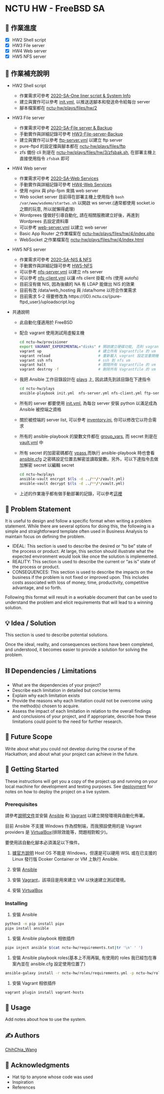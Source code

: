 # NCTU HW - FreeBSD SA

## 📝 作業進度

- [x] HW2 Shell script
- [x] HW3 File server
- [x] HW4 Web server
- [x] HW5 NFS server

## 📝 作業補充說明

- HW2 Shell script

  - 作業需求可參考 [2020-SA-One liner script & System Info](https://nasa.cs.nctu.edu.tw/sa/2020/slides/HW2.pdf)
  - 建立與實作可以參考 [init.yml](nctu-hw/plays/init.yml), 以推送送腳本和發送命令給每台 server
  - 腳本檔案都在 [nctu-hw/plays/files/hw/2](nctu-hw/plays/files/hw/2)

- HW3 File server

  - 作業需求可參考 [2020-SA-File server & Backup](https://nasa.cs.nctu.edu.tw/sa/2020/slides/HW3.pdf)
  - 手動實作與詳細記錄可參考 [HW3-File-server-Backup](https://wax-note-1ec.notion.site/HW3-File-server-Backup-120d610a3fbd4f9f81e18d232847d55e)
  - 建立與實作可以參考 [ftp-server.yml](nctu-hw/plays/ftp-server.yml) 以建立 ftp server
  - pure-ftpd 的設定擋與腳本都在 [nctu-hw/plays/files/ftp](nctu-hw/plays/files/ftp)
  - zfs 備份 cli 則是在 [nctu-hw/plays/files/hw/3/zfsbak.sh](nctu-hw/plays/files/hw/3/zfsbak.sh), 在部署主機上直接使用指令 `zfsbak` 即可

- HW4 Web server

  - 作業需求可參考 [2020-SA-Web Services](https://nasa.cs.nctu.edu.tw/sa/2020/slides/HW4.pdf)
  - 手動實作與詳細記錄可參考 [HW4-Web Services](https://wax-note-1ec.notion.site/HW4-Web-Services-16a0c20e51b84bdda6636b9a5c5523fe)
  - 使用 nginx 與 php-fpm 來搞 web server
  - Web socket server 目前得在部署主機上使用指令 `bash /var/www/wsdemo/startws.sh` 以開啟 ws server.(通常都使用 socket.io 之類的玩意, 所以就懶得處理)
  - Wordprees 僅做好引導自動化, 請在相關服務建立好後，再進到 Wordprees 去設定資料庫
  - 可以參考 [web-server.yml](nctu-hw/plays/web-server.yml) 以建立 web server
  - Basic App Router 之作業檔案在 [nctu-hw/plays/files/hw/4/index.php](nctu-hw/plays/files/hw/4/index.php)
  - WebSocket 之作業檔案在 [nctu-hw/plays/files/hw/4/index.html](nctu-hw/plays/files/hw/4/index.php)

- HW5 NFS server

  - 作業需求可參考 [2020-SA-NIS & NFS](https://nasa.cs.nctu.edu.tw/sa/2020/slides/HW5v2.pdf)
  - 手動實作與詳細記錄可參考 [HW5-NFS](https://wax-note-1ec.notion.site/HW5-NFS-e153515e90f74f628ca6193a67544461)
  - 可以參考 [nfs-server.yml](nctu-hw/plays/nfs-server.yml) 以建立 nfs server
  - 可以參考 [nfs-client.yml](nctu-hw/plays/nfs-client.yml) 以讓 nfs client 掛載 nfs (使用 autofs)
  - 目前沒有做 NIS, 因為後續的 NA 有 LDAP 能做出 NIS 的效果
  - 目前有改 /data/web_hosting 與 /data/home 以符合作業需求
  - 目前需求 5-2 得要修改為 https://{ID}.nctu.cs/{pure-ftpd_user}/uploadscript.log

- 共通說明

  - 此自動化僅適用於 FreeBSD

  - 配合 vagrant 使用測試用虛擬主機

    ```bash
    cd nctu-hw/provisioner
    export VAGRANT_EXPERIMENTAL="disks" # 開啟建立硬碟功能, 否則 vagrant 無法幫你建立額外的硬碟
    vagrant up                          # 建立所有 Vagrantfile 的 vm
    vagrant reload                      # 重新載入 vagrant 設定並重開機
    vagrant ssh nfs                     # ssh 到 nfs vm
    vagrant halt                        # 關閉所有 Vagrantfile 的 vm
    vagrant destroy -f                  # 刪除所有 Vagrantfile 的 vm
    ```

  - 我把 Ansible 工作目錄設計在 [plays](nctu-hw/plays) 上, 因此請先到該目錄在下達指令

    ```bash
    cd nctu-hw/plays
    ansible-playbook init.yml  nfs-server.yml nfs-client.yml ftp-server.yml web-server.yml
    ```

  - 所有的 server 都要使用 [init.yml](nctu-hw/plays/init.yml), 為每台 server 安裝 python 以滿足成為 Ansible 被控端之資格
  - 關於被控端的 server list, 可以參考 [inventory.ini](nctu-hw/inventory.ini), 你可以修改它以符合需求
  - 所有的 ansible-playbook 的變數文件都在 [group_vars](nctu-hw/group_vars), 而 secret 則是在 [vault.yml](nctu-hw/group_vars/nfs/vault.yml) 中
  - 所有 secret 的加密密碼都在 [vpass](nctu-hw/vpass),而執行 ansible-playbook 時也會看 [ansible.cfg](nctu-hw/plays/ansible.cfg) 之密碼設定位置去解密並讀取變數。另外，可以下達指令去做加解密 secret 以編輯 secret

    ```bash
    cd nctu-hw/plays
    ansible-vault encrypt $(ls -d ../**/*/vault.yml)
    ansible-vault decrypt $(ls -d ../**/*/vault.yml)
    ```

  - 上述的作業幾乎都有做手動部署的記錄，可以參考[這裡](https://www.notion.so/065991228686494a988b5c59c44008ea?v=a7628d2ba8f9406e83bb4cfa9c477d11)

## 🧐 Problem Statement

It is useful to design and follow a specific format when writing a problem statement. While there are several options
for doing this, the following is a simple and straightforward template often used in Business Analysis to maintain
focus on defining the problem.

- IDEAL: This section is used to describe the desired or “to be” state of the process or product. At large, this section
  should illustrate what the expected environment would look like once the solution is implemented.
- REALITY: This section is used to describe the current or “as is” state of the process or product.
- CONSEQUENCES: This section is used to describe the impacts on the business if the problem is not fixed or improved upon.
  This includes costs associated with loss of money, time, productivity, competitive advantage, and so forth.

Following this format will result in a workable document that can be used to understand the problem and elicit
requirements that will lead to a winning solution.

## 💡 Idea / Solution

This section is used to describe potential solutions.

Once the ideal, reality, and consequences sections have been
completed, and understood, it becomes easier to provide a solution for solving the problem.

## ⛓️ Dependencies / Limitations

- What are the dependencies of your project?
- Describe each limitation in detailed but concise terms
- Explain why each limitation exists
- Provide the reasons why each limitation could not be overcome using the method(s) chosen to acquire.
- Assess the impact of each limitation in relation to the overall findings and conclusions of your project, and if
  appropriate, describe how these limitations could point to the need for further research.

## 🚀 Future Scope

Write about what you could not develop during the course of the Hackathon; and about what your project can achieve
in the future.

## 🏁 Getting Started

These instructions will get you a copy of the project up and running on your local machine for development
and testing purposes. See [deployment](#deployment) for notes on how to deploy the project on a live system.

### Prerequisites

請參考[說明文件](nctu-hw/README.MD)並安裝 [Ansible](https://www.ansible.com) 和 [Vagrant](https://www.vagrantup.com) 以建立開發環境與自動化佈署。

目前 Ansible 不支援 Windows 作為控制端，而我預設使用的是 Vagrant providers 是 [VirtualBox](https://www.virtualbox.org)(排除效能等，問題相對較少)。

要使用該自動化腳本必須滿足以下條件。

1. [據官方說明](https://docs.ansible.com/ansible/latest/installation_guide/intro_installation.html#control-node-requirements) Host OS 不能是 Windows，但還是可以硬用 WSL 或在已支援的 Linux 發行版 Dcoker Container or VM 上執行 Ansible.

1. 安裝 [Ansible](nctu-hw/README.MD#How_to_use)

1. 安裝 [Vagrant](https://learn.hashicorp.com/tutorials/vagrant/getting-started-index)，該項目是用來建立 VM 以快速建立測試環境。

1. 安裝 [VirtualBox](https://www.virtualbox.org)

### Installing

1. 安裝 Ansible

```bash
python3 -m pip install pipx
pipx install ansible
```

1. 安裝 Ansible playbook 相依插件

```bash
pipx inject ansible $(cat nctu-hw/requirements.txt|tr '\n' ' ')
```

1. 安裝 Ansible playbook roles(基本上不用再裝, 有使用的 roles 我已經包在專案內並在 ansible.cfg 設定使用位置了)

```bash
ansible-galaxy install -r nctu-hw/roles/requirements.yml -p nctu-hw/roles/external
```

1. 安裝 Vagrant 相依插件

```bash
vagrant plugin install vagrant-hosts
```

## 🎈 Usage

Add notes about how to use the system.

## ✍️ Authors

[ChihChia_Wang](mailto:ChihChia4Wang@gmail.com)

## 🎉 Acknowledgments

- Hat tip to anyone whose code was used
- Inspiration
- References
